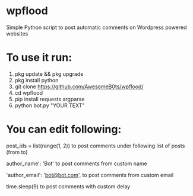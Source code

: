 # wpflood
Simple Python script to post automatic comments on Wordpress powered websites

# To use it run:
1. pkg update && pkg upgrade
2. pkg install python
3. git clone https://github.com/AwesomeB0ts/wpflood/
4. cd wpflood
5. pip install requests argparse
6. python bot.py "YOUR TEXT"

# You can edit following:
post_ids = list(range(1, 2)) to post comments under following list of posts (from to)

author_name': 'Bot' to post comments from custom name

'author_email': 'bot@bot.com', to post comments from custom email

time.sleep(9) to post comments with custom delay

